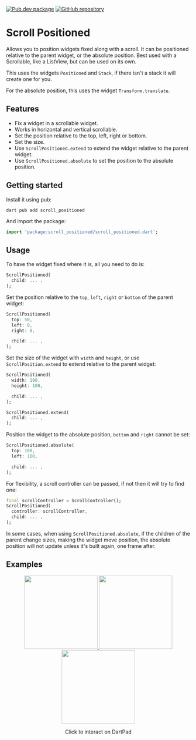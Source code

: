 [![Pub.dev package](https://img.shields.io/badge/pub.dev-scroll__positioned-blue)](https://pub.dev/packages/scroll_positioned)
[![GitHub repository](https://img.shields.io/badge/GitHub-ScrollPositioned--flutter-blue?logo=github)](https://github.com/DrafaKiller/ScrollPositioned-flutter)

# Scroll Positioned

Allows you to position widgets fixed along with a scroll. It can be positioned relative to the parent widget, or the absolute position.
Best used with a Scrollable, like a ListView, but can be used on its own.

This uses the widgets `Positioned` and `Stack`, if there isn't a stack it will create one for you.

For the absolute position, this uses the widget `Transform.translate`.

## Features

* Fix a widget in a scrollable widget.
* Works in horizontal and vertical scrollable.
* Set the position relative to the top, left, right or bottom.
* Set the size.
* Use `ScrollPositioned.extend` to extend the widget relative to the parent widget.
* Use `ScrollPositioned.absolute` to set the position to the absolute position.

## Getting started

Install it using pub:
```
dart pub add scroll_positioned
```

And import the package:
```dart
import 'package:scroll_positioned/scroll_positioned.dart';
```

## Usage

To have the widget fixed where it is, all you need to do is:

```dart
ScrollPositioned(
  child: ... ,
);
```

Set the position relative to the `top`, `left`, `right` or `bottom` of the parent widget:

```dart
ScrollPositioned(
  top: 50,
  left: 0,
  right: 0,

  child: ... ,
);
```

Set the size of the widget with `width` and `height`, or use `ScrollPosition.extend` to extend relative to the parent widget:

```dart
ScrollPositioned(
  width: 100,
  height: 100,

  child: ... ,
);

ScrollPositioned.extend(
  child: ... ,
);
```

Position the widget to the absolute position, `bottom` and `right` cannot be set:

```dart 
ScrollPositioned.absolute(
  top: 100,
  left: 100,

  child: ... ,
);
```

For flexibility, a scroll controller can be passed, if not then it will try to find one:
```dart
final scrollController = ScrollController();
ScrollPositioned(
  controller: scrollController,
  child: ... ,
);
```

In some cases, when using `ScrollPositioned.absolute`, if the children of the parent change sizes, making the widget move position, the absolute position will not update unless it's built again, one frame after.

## Examples

<p align="center">
	<a href="https://dartpad.dev/?id=cabc7d4e38f8552fd21c6f19560814d6">
    <img src="https://user-images.githubusercontent.com/42767829/172643871-f366b2a8-731a-4f1f-98cb-87eead37fe8a.gif" width=200>
  </a>
	<a href="https://dartpad.dev/?id=db8f821b58da3d5c4168fcb6f17b095d">
    <img src="https://user-images.githubusercontent.com/42767829/172827014-80525ca9-c22e-42fe-b575-e12ce97981e6.gif" width=200>
  </a>
	<a href="https://dartpad.dev/?id=304d5876750960da780f8a357f79f32c">
    <img src="https://user-images.githubusercontent.com/42767829/172634476-7bcdf257-bb36-4530-8912-8f0d4a9dbee3.gif" width=200>
  </a>
  <p align="center">Click to interact on DartPad</p>
</p>